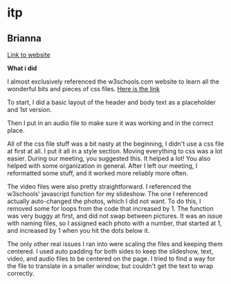 # itp

## Brianna

[Link to website](https://blinder01.github.io/index.html)

**What i did**

I almost exclusively referenced the w3schools.com website to learn all the wonderful bits and pieces of css files. [Here is the link](https://www.w3schools.com/)


To start, I did a basic layout of the header and body text as a placeholder and 1st version.

Then I put in an audio file to make sure it was working and in the correct place.

All of the css file stuff was a bit nasty at the beginning, I didn't use a css file at first at all. I put it all in a style section. Moving everything to css was a lot easier. During our meeting, you suggested this. It helped a lot! You also helped with some organization in general. After I left our meeting, I reformatted some stuff, and it worked more reliably more often. 

The video files were also pretty straightforward. I referenced the w3schools' javascript function for my slideshow. The one I referenced actually auto-changed the photos, which I did not want. To do this, I removed some for loops from the code that increased by 1. The function was very buggy at first, and did not swap between pictures. It was an issue with naming files, so I assigned each photo with a number, that started at 1, and increased by 1 when you hit the dots below it.

The only other real issues I ran into were scaling the files and keeping them centered. I used auto padding for both sides to keep the slideshow, text, video, and audio files to be centered on the page. I tried to find a way for the file to translate in a smaller window, but couldn't get the text to wrap correctly.
